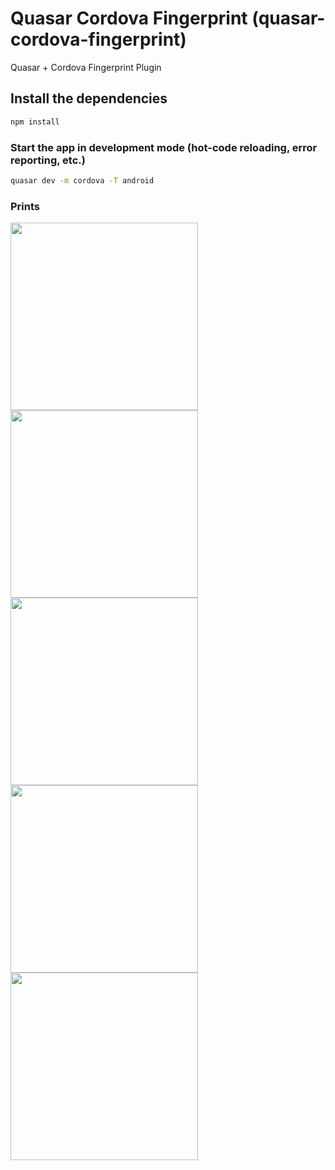 # Quasar Cordova Fingerprint (quasar-cordova-fingerprint)

Quasar + Cordova Fingerprint Plugin

## Install the dependencies
```bash
npm install
```

### Start the app in development mode (hot-code reloading, error reporting, etc.)
```bash
quasar dev -m cordova -T android
```

### Prints

<img src="https://github.com/patrickmonteiro/quasar-cordova-fingerprint/blob/master/docs/fp1.jpeg?raw=true&"  height="300">

<img src="https://github.com/patrickmonteiro/quasar-cordova-fingerprint/blob/master/docs/fp2.jpeg?raw=true" height="300">

<img src="https://github.com/patrickmonteiro/quasar-cordova-fingerprint/blob/master/docs/fp3.jpeg?raw=true" height="300">

<img src="https://github.com/patrickmonteiro/quasar-cordova-fingerprint/blob/master/docs/fp4.jpeg?raw=true" height="300">

<img src="https://github.com/patrickmonteiro/quasar-cordova-fingerprint/blob/master/docs/fp5.jpeg?raw=true" height="300">
